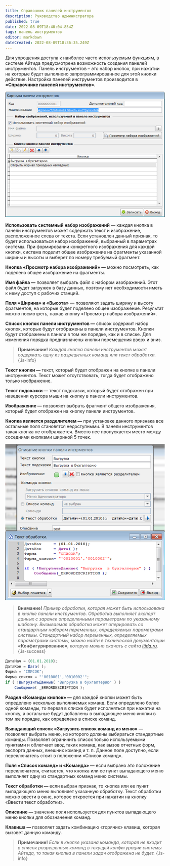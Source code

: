 ```yaml
---
title: Справочник панелей инструментов
description: Руководство администратора
published: true
date: 2022-08-09T18:40:04.854Z
tags: панель инструментов
editor: markdown
dateCreated: 2022-08-09T18:36:35.249Z
---
```


Для упрощения доступа к наиболее часто используемым функциям, в системе Айтида предусмотрена возможность создания панелей инструментов. Панель инструментов – это набор кнопок, при нажатии на которые будет выполнено запрограммированное для этой кнопки действие. Настройка панелей инструментов производится в **«Справочнике панелей инструментов»**.

![Изображение выглядит как текст Автоматически созданное описание](/images/admin-guide/directories/toolbar/6508df17dfcb48b013d21014bdcd7af9.png)

**Использовать системный набор изображений** — каждая кнопка в панели инструментов может содержать текст и изображение, расположенное слева от текста. Если установлен данный признак, то будет использоваться набор изображений, выбранный в параметрах системы. При формировании конкретного изображения для каждой кнопки, система поделит общее изображение на фрагменты указанной ширины и высоты и выберет по номеру требуемый фрагмент.

**Кнопка «Просмотр набора изображений» —** можно посмотреть, как поделено общее изображение на фрагменты.

**Имя файла —** позволяет выбрать файл с набором изображений. Этот файл будет загружен в базу данных, поэтому нет необходимости иметь к нему доступ с рабочих станций.

**Поля «Ширина» и «Высота»** — позволяют задать ширину и высоту фрагментов, на которые будет поделено общее изображение. Результат можно посмотреть, нажав кнопку «Просмотр набора изображений».

**Список кнопок панели инструментов —** список содержит набор кнопок, которые будут отображены в панели инструментов. Кнопки будут отображены в панели в том же порядке, как и в списке. Для изменения порядка предназначены кнопки перемещения вверх и вниз.

> **Примечание!** *Каждая кнопка панели инструментов может содержать одну из разрешенных команд или текст обработки.*
{.is-info}


**Текст кнопки —** текст, который будет отображен на кнопке в панели инструментов. Текст может отсутствовать, тогда будет отображено только изображение.

**Текст подсказки —** текст подсказки, который будет отображен при наведении курсора мыши на кнопку в панели инструментов.

**Изображение —** позволяет выбрать фрагмент общего изображения, который будет отображен на кнопку панели инструментов.

**Кнопка является разделителем —** при установке данного признака все остальные поля становятся недоступными. В панели инструментов такая кнопка не отображается. Вместо нее пропускается место между соседними кнопками шириной 5 точек.

![Изображение выглядит как текст Автоматически созданное описание](/images/admin-guide/directories/toolbar/f91280131069f347d8a8a7c69db9a326.png)

> **Внимание!** *Пример обработки, которая может быть использована в кнопке панели инструментов. Обработка выполняет экспорт данных с заранее определенными параметрами по указанному шаблону. Вызываемая обработка может оперировать со стандартным набором переменных, определяемых параметрами системы. Стандартный набор переменных, определяемых параметрами системы, можно найти в технической документации* **«Конфигурирование»***, которую можно скачать с сайта* [*itida.ru*](https://itida.ru/products/downloads)*.*<br> 
{.is-success}
```js
ДатаНач = {01.01.2010};
ДатаКон = Дата( );
Фирма = "СПИСОК";
Фирма_список = "'0010001','0010002'";
if ( !ВыгрузитьДанные( "Выгрузка в бухгалтерию" ) )
	Сообщение( _ERRORDESCRIPTION );
```


**Раздел «Команды кнопок» —** для каждой кнопки может быть определено несколько выполняемых команд. Если определено более одной команды, то первая в списке будет исполняться при нажатии на кнопку, а остальные будут добавлены в выпадающее меню кнопки в том же порядке, как определено в списке команд.

**Выпадающий список «Загрузить список команд из меню» —** позволяет выбрать меню, из которого должны выбираться стандартные команды. Позволяет ограничить список только используемыми пунктами и облегчает ввод таких команд, как вызов отчетных форм, экспорта данных, внешних команд и т. п. Данное поле доступно, если переключатель стоит в положении «Список команд».

**Поля «Список команд» и «Команда» —** если выбрано это положение переключателя, считается, что кнопка или ее пункт выпадающего меню выполняет одну из стандартных команд меню системы.

**Текст обработки —** если выбран признак, то кнопка или ее пункт выпадающего меню выполняет указанную обработку. Текст обработки можно ввести в окне, которое откроется при нажатии на кнопку «Ввести текст обработки».

**Описание —** значение поля используется для пунктов выпадающего меню кнопки для обозначения команд.

**Клавиша —** позволяет задать комбинацию «горячих» клавиш, которая вызовет данную команду.

> **Примечание!** *Если в кнопке указана команда, которая не входит в список разрешенных команд в текущей конфигурации системы Айтида, то такая кнопка в панели задач отображена не будет.*
{.is-info}

